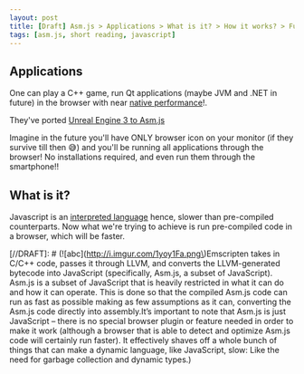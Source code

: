 ```yaml
---
layout: post
title: [Draft] Asm.js > Applications > What is it? > How it works? > Future goals
tags: [asm.js, short reading, javascript]
---
```


## Applications

One can play a C++ game, run Qt applications (maybe JVM and .NET in future) in the browser with near
[native performance](# "original performance")!.

They've ported [Unreal Engine 3 to Asm.js](https://blog.mozilla.org/blog/2013/03/27/mozilla-is-unlocking-the-power-of-the-web-as-a-platform-for-gaming/)

Imagine in the future you'll have ONLY browser icon on your monitor (if they survive till then :sweat_smile:) and you'll be running all applications through the browser! No installations required, and even run them through the smartphone!!

## What is it?

Javascript is an [interpreted language](# "reads code line by line at runtime > hence cannot detect errors beforehand, are slow due to runtime conversion into machine code") hence, slower than pre-compiled counterparts. Now what we're trying to achieve is run pre-compiled code in a browser, which will be faster.

[//DRAFT]: # (![abc](http://i.imgur.com/1yoy1Fa.png\)Emscripten takes in C/C++ code, passes it through LLVM, and converts the LLVM-generated bytecode into JavaScript (specifically, Asm.js, a subset of JavaScript\). Asm.js is a subset of JavaScript that is heavily restricted in what it can do and how it can operate. This is done so that the compiled Asm.js code can run as fast as possible making as few assumptions as it can, converting the Asm.js code directly into assembly.It’s important to note that Asm.js is just JavaScript – there is no special browser plugin or feature needed in order to make it work (although a browser that is able to detect and optimize Asm.js code will certainly run faster\). It effectively shaves off a whole bunch of things that can make a dynamic language, like JavaScript, slow: Like the need for garbage collection and dynamic types.)

[//TODO]: # (Emscripten takes in C/C++ code, passes it through LLVM, and converts the LLVM-generated bytecode into JavaScript)
[//TODO]: # (f = e | 0. When accessing and setting variables the results are consistently coerced into a specific type.)
[//TODO]: # ("use asm"; directive)
[//TODO]: # (ArrayBuffer)
[//TODO]: # (nightly versions of Firefox)
[//TODO]: # (Asm.js and Web Development)
[//TODO]: # (How it works?)
[//TODO]: # (Future)
